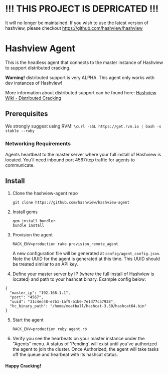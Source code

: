 # !!! THIS PROJECT IS DEPRICATED !!!
It will no longer be maintained. If you wish to use the latest version of hashview, please checkout https://github.com/hashview/hashview


# Hashview Agent

This is the headless agent that connects to the master instance of Hashview to support distributed cracking.

**Warning!** distributed support is very ALPHA. This agent only works with dev instances of Hashview!

More information about distributed support can be found here: [Hashview Wiki - Distributed Cracking](https://github.com/hashview/hashview/wiki/04_Distributed_Cracking)

## Prerequisites 

We strongly suggest using RVM: `\curl -sSL https://get.rvm.io | bash -s stable --ruby`

### Networking Requirements

Agents heartbeat to the master server where your full install of Hashview is located. You'll need inbound port 4567/tcp traffic for agents to communicate.

## Install

1. Clone the hashview-agent repo  

    `git clone https://github.com/hashview/hashview-agent` 
    
2. Install gems

     `gem install bundler`  
     `bundle install`

3. Provision the agent  

    `RACK_ENV=production rake provision_remote_agent`

    A new configuration file will be generated at `config/agent_config.json`. Note the UUID for the agent is generated at this time. This UUID should be treated similar to an API key.
4. Define your master server by IP (where the full install of Hashview is located) and path to your hashcat binary. Example config below:
```
{
  "master_ip": "192.168.1.1",
  "port": "4567",
  "uuid": "31c4ec48-e7b1-1af9-b1b0-7e1d77c57928",
  "hc_binary_path": "/home/meatball/hashcat-3.30/hashcat64.bin"
}
```
5. Start the agent 

    `RACK_ENV=production ruby agent.rb`
    
6. Verify you see the hearbeats on your master instance under the "Agents" menu. A status of 'Pending' will exist until you've authorized the agent to join the cluster. Once Authorized, the agent will take tasks off the queue and hearbeat with its hashcat status.

#### Happy Cracking!

